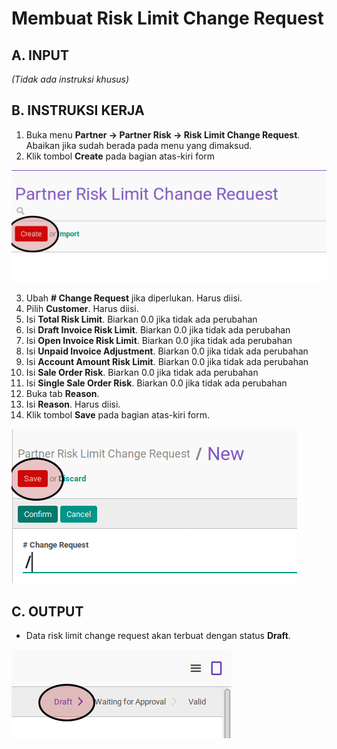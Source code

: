 # Membuat Risk Limit Change Request

## A. INPUT

*(Tidak ada instruksi khusus)*

## B. INSTRUKSI KERJA

1. Buka menu **Partner -> Partner Risk -> Risk Limit Change Request**. Abaikan jika sudah berada pada menu yang dimaksud.
2. Klik tombol **Create** pada bagian atas-kiri form

![](../img/risk-limit-change-request/tombol-create.png)

3. Ubah **# Change Request** jika diperlukan. Harus diisi.
4. Pilih **Customer**. Harus diisi.
5. Isi **Total Risk Limit**. Biarkan 0.0 jika tidak ada perubahan
6. Isi **Draft Invoice Risk Limit**. Biarkan 0.0 jika tidak ada perubahan
7. Isi **Open Invoice Risk Limit**. Biarkan 0.0 jika tidak ada perubahan
8. Isi **Unpaid Invoice Adjustment**. Biarkan 0.0 jika tidak ada perubahan
9. Isi **Account Amount Risk Limit**. Biarkan 0.0 jika tidak ada perubahan
10. Isi **Sale Order Risk**. Biarkan 0.0 jika tidak ada perubahan
11. Isi **Single Sale Order Risk**. Biarkan 0.0 jika tidak ada perubahan
12. Buka tab **Reason**.
13. Isi **Reason**. Harus diisi.
14. Klik tombol **Save** pada bagian atas-kiri form.

![](../img/risk-limit-change-request/tombol-simpan.png)

## C. OUTPUT

* Data risk limit change request akan terbuat dengan status **Draft**.

![](../img/risk-limit-change-request/status-draft.png)
